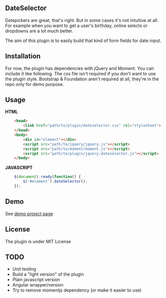 ## DateSelector

Datepickers are great, that's right. But in some cases it's not intuitive at all.
For example when you want to get a user's birthday, online selects or dropdowns are a lot much better.

The aim of this plugin is to easily build that kind of form fields for date input.

## Installation

For now, the plugin has dependencies with jQuery and Moment. You can include it like following.
The css file isn't required if you don't want to use the plugin style. 
Bootstrap & Foundation aren't required at all, they're in the repo only for demo purpose.

## Usage

**HTML**
```html
    <head>
        <link href="path/to/plugin/dateselector.css" rel="stylesheet">
    </head>
    <body>
        <div id="element"></div>
        <script src="path/to/jquery/jquery.js"></script>
        <script src="path/to/moment/moment.js"></script>
        <script src="path/to/plugin/jquery.dateselector.js"></script>
    </body>
```

**JAVASCRIPT**
```javascript
    $(document).ready(function() {
        $('#element').dateSelector();
    });
```

## Demo

See [demo project page](http://mickaelr.github.io/jquery-dateSelector/)

## License

The plugin is under MIT License


## TODO

- Unit testing
- Build a "light version" of the plugin
- Plain javascript version
- Angular wrapper/version
- Try to remove momentjs dependency (or make it easier to use)
